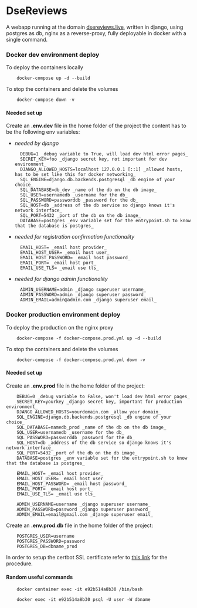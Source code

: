 # DseReviews

A webapp running at the domain [dsereviews.live](https://dsereviews.live), written in django, using postgres as db, nginx as a reverse-proxy, fully deployable in docker with a single command.  

### Docker dev environment deploy

To deploy the containers locally 
        
        docker-compose up -d --build

To stop the containers and delete the volumes

        docker-compose down -v

#### Needed set up

Create an **.env.dev** file in the home folder of the project the content has to be the following env variables:
* _needed by django_

        DEBUG=1 _debug variable to True, will load dev html error pages_ 
        SECRET_KEY=foo _django secret key, not important for dev environment_
        DJANGO_ALLOWED_HOSTS=localhost 127.0.0.1 [::1] _allowed hosts, has to be set like this for docker networking_
        SQL_ENGINE=django.db.backends.postgresql _db engine of your choice_
        SQL_DATABASE=db_dev _name of the db on the db image_
        SQL_USER=usernamedb _username for the db_
        SQL_PASSWORD=passworddb _password for the db_
        SQL_HOST=db _address of the db service so django knows it's network interface_
        SQL_PORT=5432 _port of the db on the db image_
        DATABASE=postgres _env variable set for the entrypoint.sh to know that the database is postgres_

* _needed for registration confirmation functionality_

        EMAIL_HOST= _email host provider_
        EMAIL_HOST_USER= _email host user_
        EMAIL_HOST_PASSWORD= _email host password_
        EMAIL_PORT= _email host port_
        EMAIL_USE_TLS= _email use tls_

* _needed for django admin functionality_

        ADMIN_USERNAME=admin _django superuser username_
        ADMIN_PASSWORD=admin _django superuser password_
        ADMIN_EMAIL=admin@admin.com _django superuser email_


### Docker production environment deploy

To deploy the production on the nginx proxy 
        
        docker-compose -f docker-compose.prod.yml up -d --build

To stop the containers and delete the volumes

        docker-compose -f docker-compose.prod.yml down -v

#### Needed set up

Create an **.env.prod** file in the home folder of the project:

        DEBUG=0 _debug variable to False, won't load dev html error pages_ 
        SECRET_KEY=yourkey _django secret key, important for production environment_
        DJANGO_ALLOWED_HOSTS=yourdomain.com _allow your domain_
        SQL_ENGINE=django.db.backends.postgresql _db engine of your choice_
        SQL_DATABASE=namedb_prod _name of the db on the db image_
        SQL_USER=usernamedb _username for the db_
        SQL_PASSWORD=passworddb _password for the db_
        SQL_HOST=db _address of the db service so django knows it's network interface_
        SQL_PORT=5432 _port of the db on the db image_
        DATABASE=postgres _env variable set for the entrypoint.sh to know that the database is postgres_

        EMAIL_HOST= _email host provider_
        EMAIL_HOST_USER= _email host user_
        EMAIL_HOST_PASSWORD= _email host password_
        EMAIL_PORT= _email host port_
        EMAIL_USE_TLS= _email use tls_

        ADMIN_USERNAME=username _django superuser username_
        ADMIN_PASSWORD=password _django superuser password_
        ADMIN_EMAIL=email@gmail.com _django superuser email_

Create an **.env.prod.db** file in the home folder of the project:

        POSTGRES_USER=username
        POSTGRES_PASSWORD=password
        POSTGRES_DB=dbname_prod

In order to setup the certbot SSL certificate refer to [this link](https://pentacent.medium.com/nginx-and-lets-encrypt-with-docker-in-less-than-5-minutes-b4b8a60d3a71) for the procedure.


#### Random useful commands 

        docker container exec -it e92b514a8b30 /bin/bash

        docker exec -it e92b514a8b30 psql -U user -W dbname
